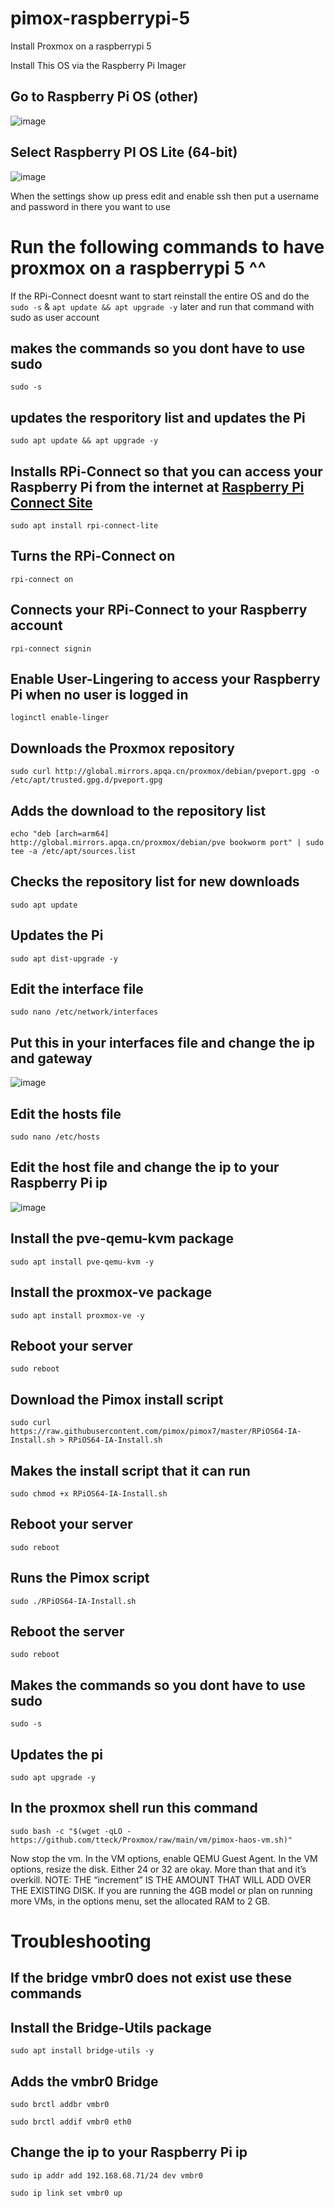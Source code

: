 # pimox-raspberrypi-5
Install Proxmox on a raspberrypi 5

Install This OS via the Raspberry Pi Imager

## Go to Raspberry Pi OS (other)
![image](https://github.com/user-attachments/assets/f7b947ac-93e5-4760-bef2-cdc76a4c973c)

## Select Raspberry PI OS Lite (64-bit)
![image](https://github.com/user-attachments/assets/a90adb04-5552-4803-981d-3532a17063c0)

When the settings show up press edit and enable ssh then put a username and password in there you want to use

# Run the following commands to have proxmox on a raspberrypi 5 ^^

If the RPi-Connect doesnt want to start reinstall the entire OS and do the ```sudo -s``` & ```apt update && apt upgrade -y``` later and run that command with sudo as user account

## makes the commands so you dont have to use sudo
```sudo -s```

## updates the resporitory list and updates the Pi
```sudo apt update && apt upgrade -y```

## Installs RPi-Connect so that you can access your Raspberry Pi from the internet at [Raspberry Pi Connect Site](https://connect.raspberrypi.com)
```sudo apt install rpi-connect-lite```

## Turns the RPi-Connect on
```rpi-connect on```

## Connects your RPi-Connect to your Raspberry account
```rpi-connect signin```

## Enable User-Lingering to access your Raspberry Pi when no user is logged in
```loginctl enable-linger```

## Downloads the Proxmox repository
```sudo curl http://global.mirrors.apqa.cn/proxmox/debian/pveport.gpg -o /etc/apt/trusted.gpg.d/pveport.gpg```

## Adds the download to the repository list
```echo "deb [arch=arm64] http://global.mirrors.apqa.cn/proxmox/debian/pve bookworm port" | sudo tee -a /etc/apt/sources.list```

## Checks the repository list for new downloads
```sudo apt update```

## Updates the Pi
```sudo apt dist-upgrade -y```

## Edit the interface file
```sudo nano /etc/network/interfaces```

## Put this in your interfaces file and change the ip and gateway
![image](https://github.com/user-attachments/assets/c523b337-c890-4937-af00-af8df9198aff)

## Edit the hosts file
```sudo nano /etc/hosts```

## Edit the host file and change the ip to your Raspberry Pi ip
![image](https://github.com/user-attachments/assets/5eee3c12-7cab-4c66-a65c-c521d8bc3694)

## Install the pve-qemu-kvm package
```sudo apt install pve-qemu-kvm -y```

## Install the proxmox-ve package
```sudo apt install proxmox-ve -y```

## Reboot your server
```sudo reboot```

## Download the Pimox install script
```sudo curl https://raw.githubusercontent.com/pimox/pimox7/master/RPiOS64-IA-Install.sh > RPiOS64-IA-Install.sh```

## Makes the install script that it can run
```sudo chmod +x RPiOS64-IA-Install.sh```

## Reboot your server
```sudo reboot```

## Runs the Pimox script
```sudo ./RPiOS64-IA-Install.sh```

## Reboot the server
```sudo reboot```

## Makes the commands so you dont have to use sudo
```sudo -s```

## Updates the pi
```sudo apt upgrade -y```

## In the proxmox shell run this command
```sudo bash -c "$(wget -qLO - https://github.com/tteck/Proxmox/raw/main/vm/pimox-haos-vm.sh)"```

Now stop the vm.
In the VM options, enable QEMU Guest Agent.
In the VM options, resize the disk. Either 24 or 32 are okay. More than that and it’s overkill.
NOTE: THE “increment” IS THE AMOUNT THAT WILL ADD OVER THE EXISTING DISK.
If you are running the 4GB model or plan on running more VMs, in the options menu, set the
allocated RAM to 2 GB.

# Troubleshooting
## If the bridge vmbr0 does not exist use these commands
## Install the Bridge-Utils package
```sudo apt install bridge-utils -y```

## Adds the vmbr0 Bridge
```sudo brctl addbr vmbr0```

```sudo brctl addif vmbr0 eth0```

## Change the ip to your Raspberry Pi ip
```sudo ip addr add 192.168.68.71/24 dev vmbr0```

```sudo ip link set vmbr0 up```
